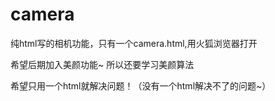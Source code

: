 # camera

纯html写的相机功能，只有一个camera.html,用火狐浏览器打开

希望后期加入美颜功能~		所以还要学习美颜算法

希望只用一个html就解决问题！（没有一个html解决不了的问题~）
